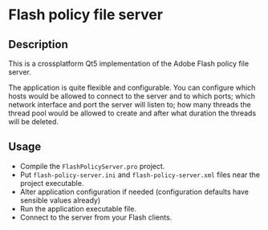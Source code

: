 # Flash policy file server

## Description

This is a crossplatform Qt5 implementation of the Adobe Flash policy file server.

The application is quite flexible and configurable. You can configure which hosts would be allowed to connect to the server and to which ports; which network interface and port the server will listen to; how many threads the thread pool would be allowed to create and after what duration the threads will be deleted.

## Usage

* Compile the `FlashPolicyServer.pro` project.
* Put `flash-policy-server.ini` and `flash-policy-server.xml` files near the project executable.
* Alter application configuration if needed (configuration defaults have sensible values already)
* Run the application executable file.
* Connect to the server from your Flash clients.
